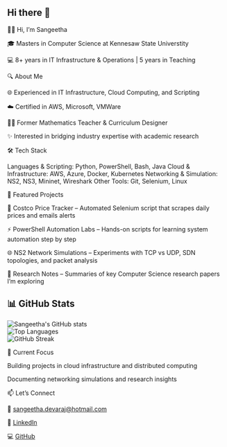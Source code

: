 ## Hi there 👋

<!--
**Sangeetha7/Sangeetha7** is a ✨ _special_ ✨ repository because its `README.md` (this file) appears on your GitHub profile.

Here are some ideas to get you started:

- 🔭 I’m currently working on ...
- 🌱 I’m currently learning ...
- 👯 I’m looking to collaborate on ...
- 🤔 I’m looking for help with ...
- 💬 Ask me about ...
- 📫 How to reach me: ...
- 😄 Pronouns: ...
- ⚡ Fun fact: ...
-->

👩‍💻 Hi, I’m Sangeetha

  🎓 Masters in Computer Science at Kennesaw State Universtity

  💻 8+ years in IT Infrastructure & Operations | 5 years in Teaching 

🔍 About Me

  🌐 Experienced in IT Infrastructure, Cloud Computing, and Scripting

  ☁️ Certified in AWS, Microsoft, VMWare

  🧑‍🏫 Former Mathematics Teacher & Curriculum Designer

  ✨ Interested in bridging industry expertise with academic research

🛠️ Tech Stack

  Languages & Scripting: Python, PowerShell, Bash, Java
  Cloud & Infrastructure: AWS, Azure, Docker, Kubernetes
  Networking & Simulation: NS2, NS3, Mininet, Wireshark
  Other Tools: Git, Selenium, Linux

📂 Featured Projects

  🛒 Costco Price Tracker
    – Automated Selenium script that scrapes daily prices and emails alerts

  ⚡ PowerShell Automation Labs
    – Hands-on scripts for learning system automation step by step

  🌐 NS2 Network Simulations
   – Experiments with TCP vs UDP, SDN topologies, and packet analysis

  📖 Research Notes
   – Summaries of key Computer Science research papers I’m exploring

## 📊 GitHub Stats  

![Sangeetha's GitHub stats](https://github-readme-stats.vercel.app/api?username=Sangeetha7&show_icons=true&theme=tokyonight)  
![Top Languages](https://github-readme-stats.vercel.app/api/top-langs/?username=Sangeetha7&layout=compact&theme=tokyonight)  
![GitHub Streak](https://streak-stats.demolab.com?user=Sangeetha7&theme=tokyonight&border_radius=10)

🌱 Current Focus

  Building projects in cloud infrastructure and distributed computing

  Documenting networking simulations and research insights

📫 Let’s Connect

  📧 sangeetha.devaraj@hotmail.com

  🔗 [LinkedIn](https://www.linkedin.com/in/sangeetha-devaraj-2a7ba023/)

  💻 [GitHub](https://github.com/Sangeetha7)
